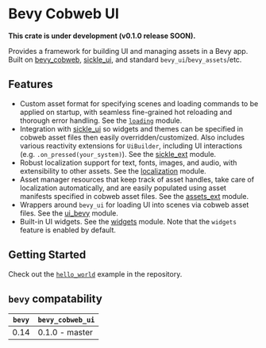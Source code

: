 # Bevy Cobweb UI

**This crate is under development (v0.1.0 release SOON).**

Provides a framework for building UI and managing assets in a Bevy app. Built on [bevy_cobweb](https://github.com/UkoeHB/bevy_cobweb), [sickle_ui](https://github.com/UmbraLuminosa/sickle_ui), and standard `bevy_ui`/`bevy_assets`/etc.


## Features

- Custom asset format for specifying scenes and loading commands to be applied on startup, with seamless fine-grained hot reloading and thorough error handling. See the [`loading`](bevy_cobweb_ui::loading) module.
- Integration with [sickle_ui](https://github.com/UmbraLuminosa/sickle_ui) so widgets and themes can be specified in cobweb asset files then easily overridden/customized. Also includes various reactivity extensions for `UiBuilder`, including UI interactions (e.g. `.on_pressed(your_system)`). See the [sickle_ext](bevy_cobweb_ui::sickle_ext) module.
- Robust localization support for text, fonts, images, and audio, with extensibility to other assets. See the [localization](bevy_cobweb_ui::localization) module.
- Asset manager resources that keep track of asset handles, take care of localization automatically, and are easily populated using asset manifests specified in cobweb asset files. See the [assets_ext](bevy_cobweb_ui::assets_ext) module.
- Wrappers around `bevy_ui` for loading UI into scenes via cobweb asset files. See the [ui_bevy](bevy_cobweb_ui::ui_bevy) module.
- Built-in UI widgets. See the [widgets](bevy_cobweb_ui::widgets) module. Note that the `widgets` feature is enabled by default.


## Getting Started

Check out the [`hello_world`](https://github.com/UkoeHB/bevy_cobweb_ui/tree/master/examples/hello_world) example in the repository.


## `bevy` compatability

| `bevy` | `bevy_cobweb_ui` |
|-------|-------------------|
| 0.14  | 0.1.0 - master    |
